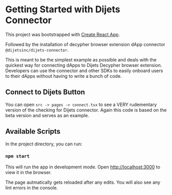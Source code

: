 # Getting Started with Dijets Connector

This project was bootstrapped with [Create React App](https://github.com/facebook/create-react-app).

Followed by the installation of decypher browser extension dApp connector `@dijetsinc/dijets-connector`.

This is meant to be the simplest example as possible and deals with the quickest way for connecting dApps to Dijets Decypher browser extension. Developers can use the connector and other SDKs to easily onboard users to their dApps without having to write a bunch of code.

## Connect to Dijets Button

You can open `src -> pages -> connect.tsx` to see a VERY rudementary version of the checking for Dijets connector. Again this code is based on the beta version and serves as an example.

## Available Scripts

In the project directory, you can run:

### `npm start`

This will run the app in development mode.
Open [http://localhost:3000](http://localhost:3000) to view it in the browser.

The page autmatically gets reloaded after any edits.
You will also see any lint errors in the console.
